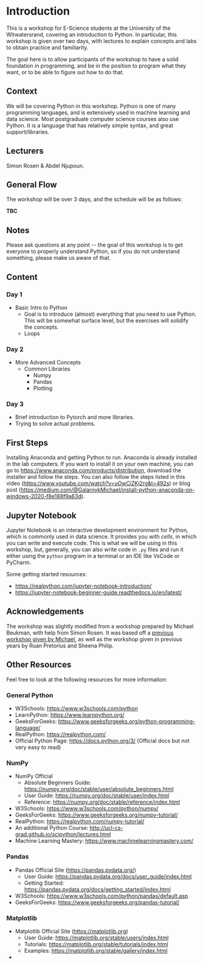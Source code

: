# Introduction
This is a workshop for E-Science students at the University of the Witwatersrand, covering an introduction to Python. In particular, this workshop is given over two days, with lectures to explain concepts and labs to obtain practice and familiarity.

The goal here is to allow participants of the workshop to have a solid foundation in programming, and be in the position to program what they want, or to be able to figure out how to do that.
## Context
We will be covering Python in this workshop. Python is one of many programming languages, and is extensively used in machine learning and data science. Most postgraduate computer science courses also use Python.
It is a language that has relatively simple syntax, and great support/libraries.

## Lecturers
Simon Rosen & Abdel Njupoun.

## General Flow
The workshop will be over 3 days, and the schedule will be as follows:

**TBC**

## Notes
Please ask questions at any point -- the goal of this workshop is to get everyone to properly understand Python, so if you do not understand something, please make us aware of that.

## Content
### Day 1
- Basic Intro to Python
  - Goal is to introduce (almost) everything that you need to use Python. This will be somewhat surface level, but the exercises will solidify the concepts.
  - Loops
### Day 2
- More Advanced Concepts
  - Common Libraries
    - Numpy
    - Pandas
    - Plotting
### Day 3
- Brief introduction to Pytorch and more libraries.
- Trying to solve actual problems.



## First Steps
Installing Anaconda and getting Python to run.
Anaconda is already installed in the lab computers. If you want to install it on your own machine, you can go to https://www.anaconda.com/products/distribution, download the installer and follow the steps.
You can also follow the steps listed in this video (https://www.youtube.com/watch?v=uOwCiZKj2rg&t=492s) or blog post (https://medium.com/@GalarnykMichael/install-python-anaconda-on-windows-2020-f8e188f9a63d).

## Jupyter Notebook
Jupyter Notebook is an interactive development environment for Python, which is commonly used in data science. It provides you with *cells*, in which you can write and execute code.
This is what we will be using in this workshop, but, generally, you can also write code in `.py` files and run it either using the `python` program in a terminal or an IDE like VsCode or PyCharm.


Some getting started resources:
- https://realpython.com/jupyter-notebook-introduction/
- https://jupyter-notebook-beginner-guide.readthedocs.io/en/latest/

## Acknowledgements
The workshop was slightly modified from a workshop prepared by Michael Beukman, with help from Simon Rosen. It was based off a [previous workshop given by Michael](https://github.com/Michael-Beukman/HPC-InterestGroup/blob/main/programming/python/intro/PythonIntro.ipynb), as well as the workshop given in previous years by Ruan Pretorius and Sheena Philip.

## Other Resources
Feel free to look at the following resources for more information:
### General Python
- W3Schools: https://www.w3schools.com/python
- LearnPython: https://www.learnpython.org/
- GeeksForGeeks: https://www.geeksforgeeks.org/python-programming-language/
- RealPython: https://realpython.com/
- Official Python Page: https://docs.python.org/3/ (Official docs but not very easy to read)

### NumPy
- NumPy Official
  - Absolute Beginners Guide: https://numpy.org/doc/stable/user/absolute_beginners.html
  - User Guide: https://numpy.org/doc/stable/user/index.html
  - Reference: https://numpy.org/doc/stable/reference/index.html
- W3Schools: https://www.w3schools.com/python/numpy/
- GeeksForGeeks: https://www.geeksforgeeks.org/numpy-tutorial/
- RealPython: https://realpython.com/numpy-tutorial/
- An additional Python Course: http://ucl-cs-grad.github.io/scipython/lectures.html
- Machine Learning Mastery: https://www.machinelearningmastery.com/

### Pandas
- Pandas Official Site (https://pandas.pydata.org/)
  - User Guide: https://pandas.pydata.org/docs/user_guide/index.html
  - Getting Started: https://pandas.pydata.org/docs/getting_started/index.html
- W3Schools: https://www.w3schools.com/python/pandas/default.asp
- GeeksForGeeks: https://www.geeksforgeeks.org/pandas-tutorial/

### Matplotlib
- Matplotlib Official Site (https://matplotlib.org)
  - User Guide: https://matplotlib.org/stable/users/index.html
  - Tutorials: https://matplotlib.org/stable/tutorials/index.html
  - Examples: https://matplotlib.org/stable/gallery/index.html
- 
